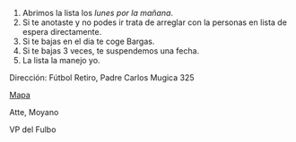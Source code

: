1) Abrimos la lista los *lunes por la mañana*.
2) Si te anotaste y no podes ir trata de arreglar con la personas en lista de espera directamente.
3) Si te bajas en el dia te coge Bargas.
4) Si te bajas 3 veces, te suspendemos una fecha.
5) La lista la manejo yo.

Dirección: Fútbol Retiro, Padre Carlos Mugica 325

[Mapa](https://goo.gl/maps/zhQ8ud8aiV72)

Atte, Moyano

VP del Fulbo
